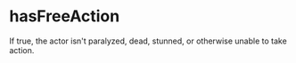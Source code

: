 # hasFreeAction

If true, the actor isn't paralyzed, dead, stunned, or otherwise unable to take action.
